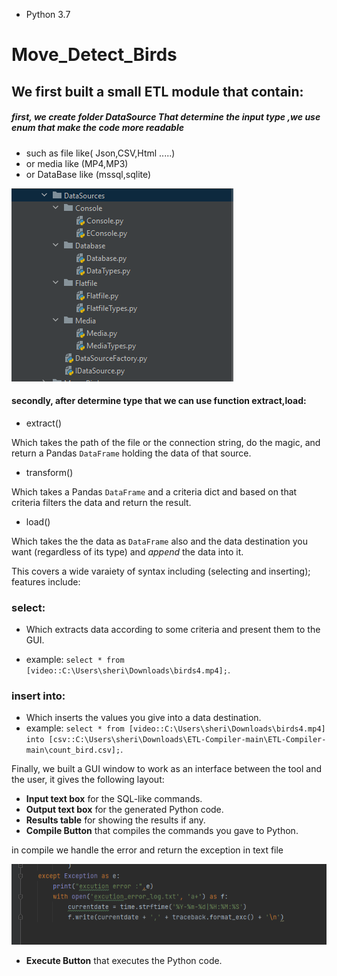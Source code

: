 - Python 3.7

# Move_Detect_Birds
## We first built a small ETL module that contain:
##### first, we create folder DataSource That determine the input type ,we use enum that make the code more readable
* such as file like( Json,CSV,Html .....)
* or media like (MP4,MP3)
* or DataBase like (mssql,sqlite)

![This is an image](project4/DataSource.png)

#### secondly, after determine type that we can use function extract,load:

- extract()

Which takes the path of the file or the connection string, do the magic, and return a Pandas `DataFrame` holding the data of that source.

- transform()

Which takes a Pandas `DataFrame` and a criteria dict and based on that criteria filters the data and return the result.

- load()

Which takes the the data as `DataFrame` also and the data destination you want (regardless of its type) and *append* the data into it. 

This covers a wide varaiety of syntax including (selecting and inserting); features include:

### **select**: 
 * Which extracts data according to some criteria and present them to the GUI.
 - example: `select * from [video::C:\Users\sheri\Downloads\birds4.mp4];`.
### **insert into**:
 - Which inserts the values you give into a data destination.
 - example: `select * from [video::C:\Users\sheri\Downloads\birds4.mp4] into [csv::C:\Users\sheri\Downloads\ETL-Compiler-main\ETL-Compiler-main\count_bird.csv];`.
 
Finally, we built a GUI window to work as an interface between the tool and the user, it gives the following layout:
 - **Input text box** for the SQL-like commands.
 - **Output text box** for the generated Python code.
 - **Results table** for showing the results if any.
 - **Compile Button** that compiles the commands you gave to Python.
 
  in compile we handle the error and return the exception in text file 

   ![This is an image](project4/exception.png)
 
 
 - **Execute Button** that executes the Python code.

